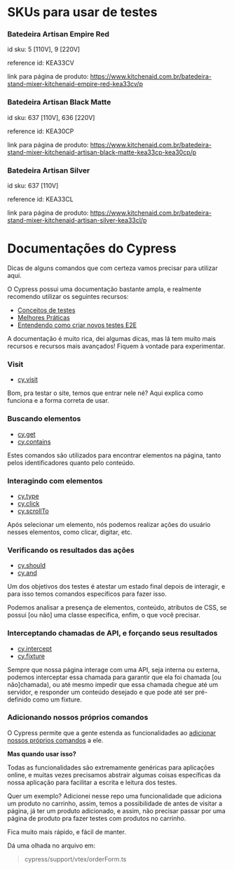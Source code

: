 # SKUs para usar de testes

### Batedeira Artisan Empire Red

id sku: 5 [110V], 9 [220V]

reference id: KEA33CV

link para página de produto: https://www.kitchenaid.com.br/batedeira-stand-mixer-kitchenaid-empire-red-kea33cv/p

### Batedeira Artisan Black Matte

id sku: 637 [110V], 636 [220V]

reference id: KEA30CP

link para página de produto: https://www.kitchenaid.com.br/batedeira-stand-mixer-kitchenaid-artisan-black-matte-kea33cp-kea30cp/p

### Batedeira Artisan Silver 

id sku: 637 [110V]

reference id: KEA33CL

link para página de produto:  https://www.kitchenaid.com.br/batedeira-stand-mixer-kitchenaid-artisan-silver-kea33cl/p

# Documentações do Cypress

Dicas de alguns comandos que com certeza vamos precisar para utilizar aqui.

O Cypress possui uma documentação bastante ampla, e realmente recomendo utilizar os seguintes recursos:

- [Conceitos de testes](https://docs.cypress.io/guides/core-concepts/introduction-to-cypress)
- [Melhores Práticas](https://docs.cypress.io/guides/references/best-practices)
- [Entendendo como criar novos testes E2E](https://docs.cypress.io/guides/end-to-end-testing/writing-your-first-end-to-end-test)
  
A documentação é muito rica, dei algumas dicas, mas lá tem muito mais recursos e recursos mais avançados! Fiquem à vontade para experimentar.

### Visit

- [cy.visit](https://docs.cypress.io/api/commands/visit)

Bom, pra testar o site, temos que entrar nele né? Aqui explica como funciona e a forma correta de usar.

### Buscando elementos

- [cy.get](https://docs.cypress.io/api/commands/get)
- [cy.contains](https://docs.cypress.io/api/commands/contains)

Estes comandos são utilizados para encontrar elementos na página, tanto pelos identificadores quanto pelo
conteúdo.

### Interagindo com elementos

- [cy.type](https://docs.cypress.io/api/commands/type)
- [cy.click](https://docs.cypress.io/api/commands/click)
- [cy.scrollTo](https://docs.cypress.io/api/commands/scrollTo)

Após selecionar um elemento, nós podemos realizar ações do usuário nesses elementos,
como clicar, digitar, etc.

### Verificando os resultados das ações

- [cy.should](https://docs.cypress.io/api/commands/should)
- [cy.and](https://docs.cypress.io/api/commands/and)

Um dos objetivos dos testes é atestar um estado final depois de interagir, e para isso
temos comandos específicos para fazer isso. 

Podemos analisar a presença de elementos, conteúdo, atributos de CSS, se possui [ou não] uma classe específica, enfim, o que você precisar.


### Interceptando chamadas de API, e forçando seus resultados

- [cy.intercept](https://docs.cypress.io/api/commands/intercept)
- [cy.fixture](https://docs.cypress.io/api/commands/fixture)

Sempre que nossa página interage com uma API, seja interna ou externa, podemos interceptar essa chamada
para garantir que ela foi chamada [ou não]chamada), ou até mesmo impedir que essa chamada chegue até um 
servidor, e responder um conteúdo desejado e que pode até ser pré-definido como um fixture.


### Adicionando nossos próprios comandos


O Cypress permite que a gente estenda as funcionalidades ao [adicionar nossos próprios comandos](https://docs.cypress.io/api/cypress-api/custom-commands)
a ele.

**Mas quando usar isso?**

Todas as funcionalidades são extremamente genéricas para aplicações online, e muitas vezes precisamos abstrair algumas coisas específicas da nossa aplicação para facilitar a escrita e leitura dos testes.

Quer um exemplo? Adicionei nesse repo uma funcionalidade que adiciona um produto no carrinho, assim, temos a possibilidade de antes de visitar a página, já ter um produto adicionado, e assim, não precisar passar por uma página de produto pra fazer testes com produtos no carrinho. 

Fica muito mais rápido, e fácil de manter.

Dá uma olhada no arquivo em:
> cypress/support/vtex/orderForm.ts


